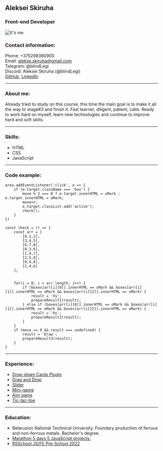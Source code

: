 ## Aleksei Skiruha
### Front-end Developer
![It's me](https://avatars.githubusercontent.com/u/90132401?v=4)
### Contact information:
Phone: +375298380900\
Email: alekse.skiruha@gmail.com\
Telegram: @blindLegi\
Discord: Aleksei Skiruha (@blindLegi)\
[GitHub](https://github.com/blindLegi), [LinkedIn](https://www.linkedin.com/in/legi/)

---
### About me: 
Already tried to study on this course, this time the main goal is to make it all the way to stage#3 and finish it. Fast learner, diligent, patient, calm. Ready to work hard on myself, learn new technologies and continue to improve hard and soft skills.

---
### Skills:
* HTML
* CSS
* JavaScript

---
### Code example:
```
area.addEventListener('click', e => {
    if (e.target.className === 'box') {
        move % 2 === 0 ? e.target.innerHTML = xMark : e.target.innerHTML = oMark;
        move++;
        e.target.classList.add('active');
        check();
    }
})

const check = () => {
    const arr = [
        [0,1,2],
        [3,4,5],
        [6,7,8],
        [0,3,6],
        [1,4,7],
        [2,5,8],
        [0,4,8],
        [2,4,6]
    ];
    

    for(i = 0; i < arr.length; i++) {
        if (boxes[arr[i][0]].innerHTML == xMark && boxes[arr[i][1]].innerHTML == xMark && boxes[arr[i][2]].innerHTML == xMark) {
            result = 'Xs';
            prepareResult1(result);
        } else if (boxes[arr[i][0]].innerHTML == oMark && boxes[arr[i][1]].innerHTML == oMark && boxes[arr[i][2]].innerHTML == oMark) {
            result = 'Os';
            prepareResult2(result);
        } 
    }
    if (move == 9 && result === undefined) {
        result = 'Draw';
        prepareResult3(result);
    }
}
```

---
### Experience:
* [Drop-down Cards Plugin](https://jsfiddle.net/blindLegi/z9a0kop2/3/)
* [Drag and Drop](https://jsfiddle.net/blindLegi/g8apswvu/2/)
* [Slider](https://jsfiddle.net/blindLegi/2Lk51csx/1/)
* [Mini-game](https://jsfiddle.net/blindLegi/9ypq40ne/3/)
* [Aim game](https://jsfiddle.net/blindLegi/y8n4hajf/1/)
* [Tic-tac-toe](https://rolling-scopes-school.github.io/blindlegi-JSFEPRESCHOOL/tic-tac-toe/)

---
### Education:
* Belarusion National Technical University. Foundary production of ferrous and non-ferrous metals. Bachelor's degree.
* [Marathon 5 days 5 JavaScript projects.](https://vladilen.ru/marathon)
* [RSSchool JS/FE Pre-School 2022](https://app.rs.school/certificate/3497uctb)